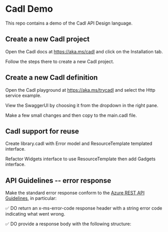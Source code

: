 # Cadl Demo

This repo contains a demo of the Cadl API Design language.

## Create a new Cadl project

Open the Cadl docs at https://aka.ms/cadl and click on the Installation tab.

Follow the steps there to create a new Cadl project.

## Create a new Cadl definition

Open the Cadl playground at https://aka.ms/trycadl and select the Http service example.

View the SwaggerUI by choosing it from the dropdown in the right pane.

Make a few small changes and then copy to the main.cadl file.

## Cadl support for reuse

Create library.cadl with Error model and ResourceTemplate templated interface.

Refactor Widgets interface to use ResourceTemplate then add Gadgets interface.

## API Guidelines -- error response

Make the standard error response conform to the [Azure REST API Guidelines](https://github.com/microsoft/api-guidelines/blob/vNext/azure/Guidelines.md#handling-errors), in particular:

✅ DO return an x-ms-error-code response header with a string error code indicating what went wrong.

✅ DO provide a response body with the following structure:
